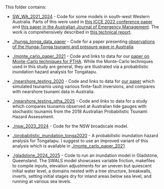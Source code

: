 This folder contains:

* [SW_WA_2021_2024](SW_WA_2021_2024) - Code for some models in south-west Western Australia. Parts of this were used in [this ICCE 2022 conference paper](https://doi.org/10.9753/icce.v37.papers.18) and [this paper in the Australian Journal of Emergency Management](https://knowledge.aidr.org.au/resources/ajem-october-2024-science-informed-risk-reduction-for-earthquake-generated-tsunamis-in-western-australia/). The work is comprehensively described in [this technical report](https://dx.doi.org/10.26186/150015).

* [./hunga_tonga_data_paper](./hunga_tonga_data_paper) - Code for a paper presenting [observations of the Hunga-Tonga tsunami and pressure wave in Australia](https://doi.org/10.1038/s41597-024-02949-2).

* [./monte_carlo_paper_2021](./monte_carlo_paper_2021) - Code and links to data for our [paper on Monte-Carlo techniques for PTHA](https://doi.org/10.1093/gji/ggac140). While the Monte-Carlo techniques used in this study are general, they are illustrated via a probabilistic inundation hazard analysis for Tongatapu. 

* [./nearshore_testing_2020](./nearshore_testing_2020) - Code and links to data for [our paper](https://www.frontiersin.org/articles/10.3389/feart.2020.598235/full) which simulated tsunamis using various finite-fault inversions, and compares with nearshore tsunami data in Australia.

* [./nearshore_testing_ptha_2025](./nearshore_testing_ptha_2025) - Code and links to data for a study which compares tsunamis observed at Australian tide gauges with stochastic tsunamis from the 2018 Australian Probabilistic Tsunami Hazard Assessment.

* [./nsw_2023_2024](./nsw_2023_2024) - Code for the NSW broadscale model.

* [./probabilistic_inundation_tonga2020](./probabilistic_inundation_tonga2020) - A probabilistic inundation hazard analysis for Tongatapu. I suggest to use an improved variant of this analysis which is available in [./monte_carlo_paper_2021](./monte_carlo_paper_2021)

* [./gladstone_2024_2025](./gladstone_2024_2025) - Code to run an inundation model in Gladstone, Queensland. The SWALS model showcases variable friction, makefiles to compile inputs, elevation adjustments for an uneven but quiescent initial water level, a domains nested with a tree structure, breakwalls, inverts, setting initial stages dry for inland areas below sea level, and running at various sea levels.
